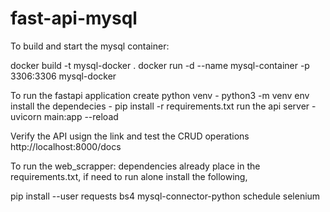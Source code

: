 # fast-api-mysql

  To build and start the mysql container:
  
  docker build -t mysql-docker .
  docker run -d --name mysql-container -p 3306:3306 mysql-docker


  To run the fastapi application
  create python venv  -  python3 -m venv env
  install the dependecies - pip install -r requirements.txt
  run the api server -  uvicorn main:app --reload

  Verify the API usign the link and test the CRUD operations
  http://localhost:8000/docs

  To run the web_scrapper:
  dependencies already place in the requirements.txt, if need to run alone install the following,

  pip install --user requests bs4 mysql-connector-python schedule selenium

